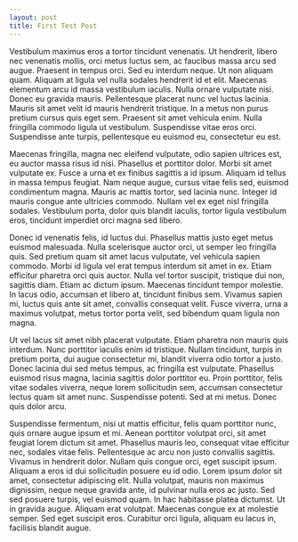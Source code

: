 ```yaml
---
layout: post
title: First Test Post
---
```


Vestibulum maximus eros a tortor tincidunt venenatis. Ut hendrerit, libero nec venenatis mollis, orci metus luctus sem, ac faucibus massa arcu sed augue. Praesent in tempus orci. Sed eu interdum neque. Ut non aliquam quam. Aliquam at ligula vel nulla sodales hendrerit id et elit. Maecenas elementum arcu id massa vestibulum iaculis. Nulla ornare vulputate nisi. Donec eu gravida mauris. Pellentesque placerat nunc vel luctus lacinia. Mauris sit amet velit id mauris hendrerit tristique. In a metus non purus pretium cursus quis eget sem. Praesent sit amet vehicula enim. Nulla fringilla commodo ligula ut vestibulum. Suspendisse vitae eros orci. Suspendisse ante turpis, pellentesque eu euismod eu, consectetur eu est.

Maecenas fringilla, magna nec eleifend vulputate, odio sapien ultrices est, eu auctor massa risus id nisi. Phasellus et porttitor dolor. Morbi sit amet vulputate ex. Fusce a urna et ex finibus sagittis a id ipsum. Aliquam id tellus in massa tempus feugiat. Nam neque augue, cursus vitae felis sed, euismod condimentum magna. Mauris ac mattis tortor, sed lacinia nunc. Integer id mauris congue ante ultricies commodo. Nullam vel ex eget nisl fringilla sodales. Vestibulum porta, dolor quis blandit iaculis, tortor ligula vestibulum eros, tincidunt imperdiet orci magna sed libero.

Donec id venenatis felis, id luctus dui. Phasellus mattis justo eget metus euismod malesuada. Nulla scelerisque auctor orci, ut semper leo fringilla quis. Sed pretium quam sit amet lacus vulputate, vel vehicula sapien commodo. Morbi id ligula vel erat tempus interdum sit amet in ex. Etiam efficitur pharetra orci quis auctor. Nulla vel tortor suscipit, tristique dui non, sagittis diam. Etiam ac dictum ipsum. Maecenas tincidunt tempor molestie. In lacus odio, accumsan et libero at, tincidunt finibus sem. Vivamus sapien mi, luctus quis ante sit amet, convallis consequat velit. Fusce viverra, urna a maximus volutpat, metus tortor porta velit, sed bibendum quam ligula non magna.

Ut vel lacus sit amet nibh placerat vulputate. Etiam pharetra non mauris quis interdum. Nunc porttitor iaculis enim id tristique. Nullam tincidunt, turpis in pretium porta, dui augue consectetur mi, blandit viverra odio tortor a justo. Donec lacinia dui sed metus tempus, ac fringilla est vulputate. Phasellus euismod risus magna, lacinia sagittis dolor porttitor eu. Proin porttitor, felis vitae sodales viverra, neque lorem sollicitudin sem, accumsan consectetur lectus quam sit amet nunc. Suspendisse potenti. Sed at mi metus. Donec quis dolor arcu.

Suspendisse fermentum, nisi ut mattis efficitur, felis quam porttitor nunc, quis ornare augue ipsum et mi. Aenean porttitor volutpat orci, sit amet feugiat lorem dictum sit amet. Phasellus mauris leo, consequat vitae efficitur nec, sodales vitae felis. Pellentesque ac arcu non justo convallis sagittis. Vivamus in hendrerit dolor. Nullam quis congue orci, eget suscipit ipsum. Aliquam a eros id dui sollicitudin posuere eu id odio. Lorem ipsum dolor sit amet, consectetur adipiscing elit. Nulla volutpat, mauris non maximus dignissim, neque neque gravida ante, id pulvinar nulla eros ac justo. Sed sed posuere turpis, vel euismod quam. In hac habitasse platea dictumst. Ut in gravida augue. Aliquam erat volutpat. Maecenas congue ex at molestie semper. Sed eget suscipit eros. Curabitur orci ligula, aliquam eu lacus in, facilisis blandit augue. 